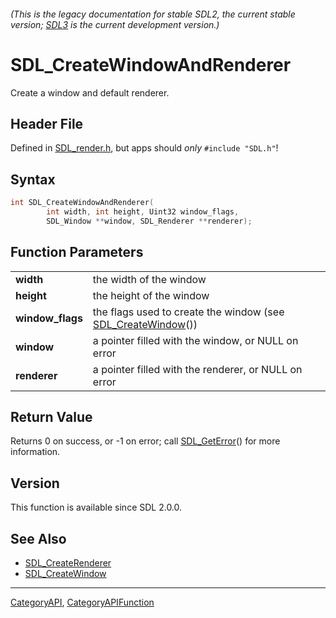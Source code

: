 ###### (This is the legacy documentation for stable SDL2, the current stable version; [SDL3](https://wiki.libsdl.org/SDL3/) is the current development version.)
# SDL_CreateWindowAndRenderer

Create a window and default renderer.

## Header File

Defined in [SDL_render.h](https://github.com/libsdl-org/SDL/blob/SDL2/include/SDL_render.h), but apps should _only_ `#include "SDL.h"`!

## Syntax

```c
int SDL_CreateWindowAndRenderer(
        int width, int height, Uint32 window_flags,
        SDL_Window **window, SDL_Renderer **renderer);

```

## Function Parameters

|                      |                                                                                  |
| -------------------- | -------------------------------------------------------------------------------- |
| **width**            | the width of the window                                                          |
| **height**           | the height of the window                                                         |
| **window_flags**     | the flags used to create the window (see [SDL_CreateWindow](SDL_CreateWindow)()) |
| **window**           | a pointer filled with the window, or NULL on error                               |
| **renderer**         | a pointer filled with the renderer, or NULL on error                             |

## Return Value

Returns 0 on success, or -1 on error; call [SDL_GetError](SDL_GetError)()
for more information.

## Version

This function is available since SDL 2.0.0.

## See Also

* [SDL_CreateRenderer](SDL_CreateRenderer)
* [SDL_CreateWindow](SDL_CreateWindow)

----
[CategoryAPI](CategoryAPI), [CategoryAPIFunction](CategoryAPIFunction)


